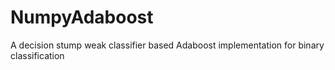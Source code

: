 # NumpyAdaboost
A decision stump weak classifier based Adaboost implementation for binary classification
